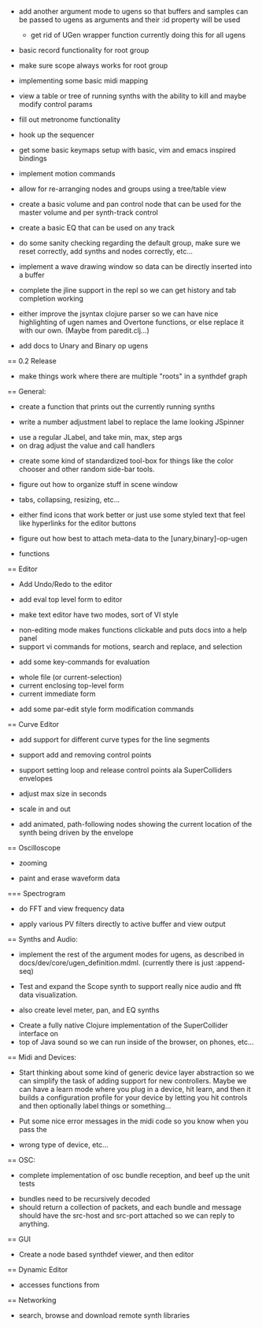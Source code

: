 * add another argument mode to ugens so that buffers and samples can be passed
to ugens as arguments and their :id property will be used 
  - get rid of UGen wrapper function currently doing this for all ugens

* basic record functionality for root group

* make sure scope always works for root group

* implementing some basic midi mapping

* view a table or tree of running synths with the ability to kill and maybe
modify control params

* fill out metronome functionality

* hook up the sequencer

* get some basic keymaps setup with basic, vim and emacs inspired bindings
* implement motion commands
* allow for re-arranging nodes and groups using a tree/table view
* create a basic volume and pan control node that can be used for the master
volume and per synth-track control
* create a basic EQ that can be used on any track
* do some sanity checking regarding the default group, make sure we reset
correctly, add synths and nodes correctly, etc...
* implement a wave drawing window so data can be directly inserted into a buffer
* complete the jline support in the repl so we can get history and tab
completion working
* either improve the jsyntax clojure parser so we can have nice highlighting of
ugen names and Overtone functions, or else replace it with our own.  (Maybe
from paredit.clj...)
* add docs to Unary and Binary op ugens 


== 0.2 Release

- make things work where there are multiple "roots" in a synthdef graph

== General:

* create a function that prints out the currently running synths

* write a number adjustment label to replace the lame looking JSpinner 
 - use a regular JLabel, and take min, max, step args
 - on drag adjust the value and call handlers

* create some kind of standardized tool-box for things like the color chooser
and other random side-bar tools.

* figure out how to organize stuff in scene window
 - tabs, collapsing, resizing, etc...

* either find icons that work better or just use some styled text that feel like
hyperlinks for the editor buttons

* figure out how best to attach meta-data to the [unary,binary]-op-ugen
* functions

== Editor 

* Add Undo/Redo to the editor

* add eval top level form to editor

* make text editor have two modes, sort of VI style
 - non-editing mode makes functions clickable and puts docs into a help panel
 - support vi commands for motions, search and replace, and selection

* add some key-commands for evaluation
 - whole file (or current-selection)
 - current enclosing top-level form
 - current immediate form

* add some par-edit style form modification commands

== Curve Editor

* add support for different curve types for the line segments

* support add and removing control points

* support setting loop and release control points ala SuperColliders envelopes

* adjust max size in seconds

* scale in and out

* add animated, path-following nodes showing the current location of the synth
being driven by the envelope

== Oscilloscope

* zooming

* paint and erase waveform data

=== Spectrogram

* do FFT and view frequency data

* apply various PV filters directly to active buffer and view output

== Synths and Audio:

* implement the rest of the argument modes for ugens, as described in
  docs/dev/core/ugen_definition.mdml.
 (currently there is just :append-seq)

* Test and expand the Scope synth to support really nice audio and fft data
visualization.
 - also create level meter, pan, and EQ synths

* Create a fully native Clojure implementation of the SuperCollider interface on
* top of Java sound
so we can run inside of the browser, on phones, etc...

== Midi and Devices:

* Start thinking about some kind of generic device layer abstraction so we can
simplify the task of adding support for new controllers.  Maybe we can have a
learn mode where you plug in a device, hit learn, and then it builds a
configuration profile for your device by letting you hit controls and then
optionally label things or something...

* Put some nice error messages in the midi code so you know when you pass the
* wrong type of device, etc... 

== OSC: 

* complete implementation of osc bundle reception, and beef up the unit tests
 - bundles need to be recursively decoded
 - should return a collection of packets, and each bundle and message should
   have the src-host and src-port attached so we can reply to anything.

== GUI

* Create a node based synthdef viewer, and then editor

== Dynamic Editor

* accesses functions from 

== Networking

* search, browse and download remote synth libraries 

